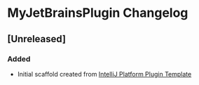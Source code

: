 <!-- Keep a Changelog guide -> https://keepachangelog.com -->

# MyJetBrainsPlugin Changelog

## [Unreleased]
### Added
- Initial scaffold created from [IntelliJ Platform Plugin Template](https://github.com/JetBrains/intellij-platform-plugin-template)
